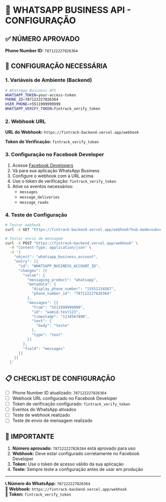 # 📱 WHATSAPP BUSINESS API - CONFIGURAÇÃO

## ✅ NÚMERO APROVADO

**Phone Number ID:** `787122227826364`

## 🔧 CONFIGURAÇÃO NECESSÁRIA

### 1. Variáveis de Ambiente (Backend)

```bash
# WhatsApp Business API
WHATSAPP_TOKEN=your-access-token
PHONE_ID=787122227826364
USER_PHONE=+5511999999999
WHATSAPP_VERIFY_TOKEN=fintrack_verify_token
```

### 2. Webhook URL

**URL do Webhook:** `https://fintrack-backend.vercel.app/webhook`

**Token de Verificação:** `fintrack_verify_token`

### 3. Configuração no Facebook Developer

1. Acesse [Facebook Developers](https://developers.facebook.com/)
2. Vá para sua aplicação WhatsApp Business
3. Configure o webhook com a URL acima
4. Use o token de verificação: `fintrack_verify_token`
5. Ative os eventos necessários:
   - `messages`
   - `message_deliveries`
   - `message_reads`

### 4. Teste de Configuração

```bash
# Testar webhook
curl -X GET "https://fintrack-backend.vercel.app/webhook?hub.mode=subscribe&hub.challenge=test&hub.verify_token=fintrack_verify_token"

# Testar envio de mensagem
curl -X POST "https://fintrack-backend.vercel.app/webhook" \
  -H "Content-Type: application/json" \
  -d '{
    "object": "whatsapp_business_account",
    "entry": [{
      "id": "WHATSAPP_BUSINESS_ACCOUNT_ID",
      "changes": [{
        "value": {
          "messaging_product": "whatsapp",
          "metadata": {
            "display_phone_number": "15551234567",
            "phone_number_id": "787122227826364"
          },
          "messages": [{
            "from": "5511999999999",
            "id": "wamid.test123",
            "timestamp": "1234567890",
            "text": {
              "body": "teste"
            },
            "type": "text"
          }]
        },
        "field": "messages"
      }]
    }]
  }'
```

## 📋 CHECKLIST DE CONFIGURAÇÃO

- [ ] Phone Number ID atualizado: `787122227826364`
- [ ] Webhook URL configurado no Facebook Developer
- [ ] Token de verificação configurado: `fintrack_verify_token`
- [ ] Eventos do WhatsApp ativados
- [ ] Teste de webhook realizado
- [ ] Teste de envio de mensagem realizado

## 🚨 IMPORTANTE

1. **Número aprovado:** `787122227826364` está aprovado para uso
2. **Webhook:** Deve estar configurado corretamente no Facebook Developer
3. **Token:** Use o token de acesso válido da sua aplicação
4. **Teste:** Sempre teste a configuração antes de usar em produção

---

**📞 Número do WhatsApp:** `787122227826364`  
**🔗 Webhook:** `https://fintrack-backend.vercel.app/webhook`  
**🔑 Token:** `fintrack_verify_token`
